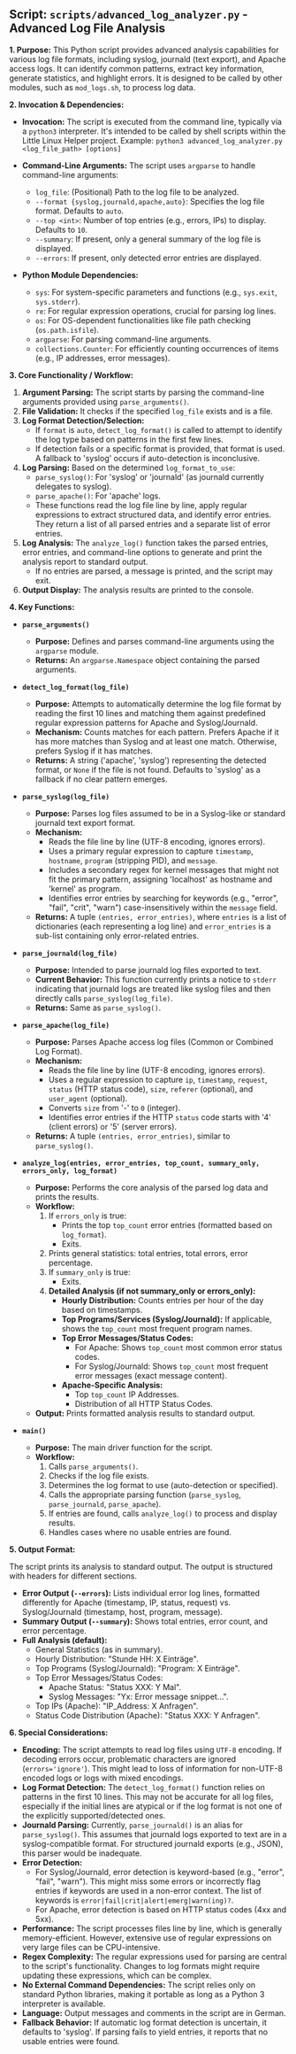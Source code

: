 ## Script: `scripts/advanced_log_analyzer.py` - Advanced Log File Analysis

**1. Purpose:**
This Python script provides advanced analysis capabilities for various log file formats, including syslog, journald (text export), and Apache access logs. It can identify common patterns, extract key information, generate statistics, and highlight errors. It is designed to be called by other modules, such as `mod_logs.sh`, to process log data.

**2. Invocation & Dependencies:**

*   **Invocation:**
    The script is executed from the command line, typically via a `python3` interpreter. It's intended to be called by shell scripts within the Little Linux Helper project.
    Example: `python3 advanced_log_analyzer.py <log_file_path> [options]`

*   **Command-Line Arguments:**
    The script uses `argparse` to handle command-line arguments:
    *   `log_file`: (Positional) Path to the log file to be analyzed.
    *   `--format {syslog,journald,apache,auto}`: Specifies the log file format. Defaults to `auto`.
    *   `--top <int>`: Number of top entries (e.g., errors, IPs) to display. Defaults to `10`.
    *   `--summary`: If present, only a general summary of the log file is displayed.
    *   `--errors`: If present, only detected error entries are displayed.

*   **Python Module Dependencies:**
    *   `sys`: For system-specific parameters and functions (e.g., `sys.exit`, `sys.stderr`).
    *   `re`: For regular expression operations, crucial for parsing log lines.
    *   `os`: For OS-dependent functionalities like file path checking (`os.path.isfile`).
    *   `argparse`: For parsing command-line arguments.
    *   `collections.Counter`: For efficiently counting occurrences of items (e.g., IP addresses, error messages).

**3. Core Functionality / Workflow:**

1.  **Argument Parsing:** The script starts by parsing the command-line arguments provided using `parse_arguments()`.
2.  **File Validation:** It checks if the specified `log_file` exists and is a file.
3.  **Log Format Detection/Selection:**
    *   If `format` is `auto`, `detect_log_format()` is called to attempt to identify the log type based on patterns in the first few lines.
    *   If detection fails or a specific format is provided, that format is used. A fallback to 'syslog' occurs if auto-detection is inconclusive.
4.  **Log Parsing:** Based on the determined `log_format_to_use`:
    *   `parse_syslog()`: For 'syslog' or 'journald' (as journald currently delegates to syslog).
    *   `parse_apache()`: For 'apache' logs.
    *   These functions read the log file line by line, apply regular expressions to extract structured data, and identify error entries. They return a list of all parsed entries and a separate list of error entries.
5.  **Log Analysis:** The `analyze_log()` function takes the parsed entries, error entries, and command-line options to generate and print the analysis report to standard output.
    *   If no entries are parsed, a message is printed, and the script may exit.
6.  **Output Display:** The analysis results are printed to the console.

**4. Key Functions:**

*   **`parse_arguments()`**
    *   **Purpose:** Defines and parses command-line arguments using the `argparse` module.
    *   **Returns:** An `argparse.Namespace` object containing the parsed arguments.

*   **`detect_log_format(log_file)`**
    *   **Purpose:** Attempts to automatically determine the log file format by reading the first 10 lines and matching them against predefined regular expression patterns for Apache and Syslog/Journald.
    *   **Mechanism:** Counts matches for each pattern. Prefers Apache if it has more matches than Syslog and at least one match. Otherwise, prefers Syslog if it has matches.
    *   **Returns:** A string ('apache', 'syslog') representing the detected format, or `None` if the file is not found. Defaults to 'syslog' as a fallback if no clear pattern emerges.

*   **`parse_syslog(log_file)`**
    *   **Purpose:** Parses log files assumed to be in a Syslog-like or standard journald text export format.
    *   **Mechanism:**
        *   Reads the file line by line (UTF-8 encoding, ignores errors).
        *   Uses a primary regular expression to capture `timestamp`, `hostname`, `program` (stripping PID), and `message`.
        *   Includes a secondary regex for kernel messages that might not fit the primary pattern, assigning 'localhost' as hostname and 'kernel' as program.
        *   Identifies error entries by searching for keywords (e.g., "error", "fail", "crit", "warn") case-insensitively within the `message` field.
    *   **Returns:** A tuple `(entries, error_entries)`, where `entries` is a list of dictionaries (each representing a log line) and `error_entries` is a sub-list containing only error-related entries.

*   **`parse_journald(log_file)`**
    *   **Purpose:** Intended to parse journald log files exported to text.
    *   **Current Behavior:** This function currently prints a notice to `stderr` indicating that journald logs are treated like syslog files and then directly calls `parse_syslog(log_file)`.
    *   **Returns:** Same as `parse_syslog()`.

*   **`parse_apache(log_file)`**
    *   **Purpose:** Parses Apache access log files (Common or Combined Log Format).
    *   **Mechanism:**
        *   Reads the file line by line (UTF-8 encoding, ignores errors).
        *   Uses a regular expression to capture `ip`, `timestamp`, `request`, `status` (HTTP status code), `size`, `referer` (optional), and `user_agent` (optional).
        *   Converts `size` from '-' to `0` (integer).
        *   Identifies error entries if the HTTP `status` code starts with '4' (client errors) or '5' (server errors).
    *   **Returns:** A tuple `(entries, error_entries)`, similar to `parse_syslog()`.

*   **`analyze_log(entries, error_entries, top_count, summary_only, errors_only, log_format)`**
    *   **Purpose:** Performs the core analysis of the parsed log data and prints the results.
    *   **Workflow:**
        1.  If `errors_only` is true:
            *   Prints the top `top_count` error entries (formatted based on `log_format`).
            *   Exits.
        2.  Prints general statistics: total entries, total errors, error percentage.
        3.  If `summary_only` is true:
            *   Exits.
        4.  **Detailed Analysis (if not summary_only or errors_only):**
            *   **Hourly Distribution:** Counts entries per hour of the day based on timestamps.
            *   **Top Programs/Services (Syslog/Journald):** If applicable, shows the `top_count` most frequent program names.
            *   **Top Error Messages/Status Codes:**
                *   For Apache: Shows `top_count` most common error status codes.
                *   For Syslog/Journald: Shows `top_count` most frequent error messages (exact message content).
            *   **Apache-Specific Analysis:**
                *   Top `top_count` IP Addresses.
                *   Distribution of all HTTP Status Codes.
    *   **Output:** Prints formatted analysis results to standard output.

*   **`main()`**
    *   **Purpose:** The main driver function for the script.
    *   **Workflow:**
        1.  Calls `parse_arguments()`.
        2.  Checks if the log file exists.
        3.  Determines the log format to use (auto-detection or specified).
        4.  Calls the appropriate parsing function (`parse_syslog`, `parse_journald`, `parse_apache`).
        5.  If entries are found, calls `analyze_log()` to process and display results.
        6.  Handles cases where no usable entries are found.

**5. Output Format:**

The script prints its analysis to standard output. The output is structured with headers for different sections.
*   **Error Output (`--errors`):** Lists individual error log lines, formatted differently for Apache (timestamp, IP, status, request) vs. Syslog/Journald (timestamp, host, program, message).
*   **Summary Output (`--summary`):** Shows total entries, error count, and error percentage.
*   **Full Analysis (default):**
    *   General Statistics (as in summary).
    *   Hourly Distribution: "Stunde HH: X Einträge".
    *   Top Programs (Syslog/Journald): "Program: X Einträge".
    *   Top Error Messages/Status Codes:
        *   Apache Status: "Status XXX: Y Mal".
        *   Syslog Messages: "Yx: Error message snippet...".
    *   Top IPs (Apache): "IP_Address: X Anfragen".
    *   Status Code Distribution (Apache): "Status XXX: Y Anfragen".

**6. Special Considerations:**

*   **Encoding:** The script attempts to read log files using `UTF-8` encoding. If decoding errors occur, problematic characters are ignored (`errors='ignore'`). This might lead to loss of information for non-UTF-8 encoded logs or logs with mixed encodings.
*   **Log Format Detection:** The `detect_log_format()` function relies on patterns in the first 10 lines. This may not be accurate for all log files, especially if the initial lines are atypical or if the log format is not one of the explicitly supported/detected ones.
*   **Journald Parsing:** Currently, `parse_journald()` is an alias for `parse_syslog()`. This assumes that journald logs exported to text are in a syslog-compatible format. For structured journald exports (e.g., JSON), this parser would be inadequate.
*   **Error Detection:**
    *   For Syslog/Journald, error detection is keyword-based (e.g., "error", "fail", "warn"). This might miss some errors or incorrectly flag entries if keywords are used in a non-error context. The list of keywords is `error|fail|crit|alert|emerg|warn(ing)?`.
    *   For Apache, error detection is based on HTTP status codes (4xx and 5xx).
*   **Performance:** The script processes files line by line, which is generally memory-efficient. However, extensive use of regular expressions on very large files can be CPU-intensive.
*   **Regex Complexity:** The regular expressions used for parsing are central to the script's functionality. Changes to log formats might require updating these expressions, which can be complex.
*   **No External Command Dependencies:** The script relies only on standard Python libraries, making it portable as long as a Python 3 interpreter is available.
*   **Language:** Output messages and comments in the script are in German.
*   **Fallback Behavior:** If automatic log format detection is uncertain, it defaults to 'syslog'. If parsing fails to yield entries, it reports that no usable entries were found.